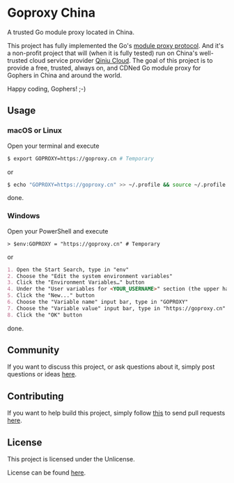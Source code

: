 # Goproxy China

A trusted Go module proxy located in China.

This project has fully implemented the Go's
[module proxy protocol](https://golang.org/cmd/go/#hdr-Module_proxy_protocol).
And it's a non-profit project that will (when it is fully tested) run on China's
well-trusted cloud service provider [Qiniu Cloud](https://www.qiniu.com). The
goal of this project is to provide a free, trusted, always on, and CDNed Go
module proxy for Gophers in China and around the world.

Happy coding, Gophers! ;-)

## Usage

### macOS or Linux

Open your terminal and execute

```bash
$ export GOPROXY=https://goproxy.cn # Temporary
```

or

```bash
$ echo "GOPROXY=https://goproxy.cn" >> ~/.profile && source ~/.profile
```

done.

### Windows

Open your PowerShell and execute

```poweshell
> $env:GOPROXY = "https://goproxy.cn" # Temporary
```

or

```md
1. Open the Start Search, type in "env"
2. Choose the "Edit the system environment variables"
3. Click the "Environment Variables…" button
4. Under the "User variables for <YOUR_USERNAME>" section (the upper half)
5. Click the "New..." button
6. Choose the "Variable name" input bar, type in "GOPROXY"
7. Choose the "Variable value" input bar, type in "https://goproxy.cn"
8. Click the "OK" button
```

done.

## Community

If you want to discuss this project, or ask questions about it, simply post
questions or ideas [here](https://github.com/aofei/goproxy.cn/issues).

## Contributing

If you want to help build this project, simply follow
[this](https://github.com/aofei/goproxy.cn/wiki/Contributing) to send pull
requests [here](https://github.com/aofei/goproxy.cn/pulls).

## License

This project is licensed under the Unlicense.

License can be found [here](LICENSE).
